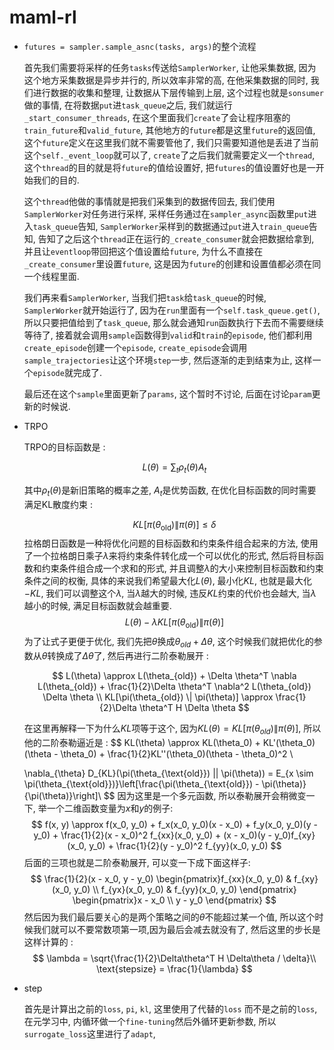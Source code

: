 # maml-rl

+ `futures = sampler.sample_asnc(tasks, args)`的整个流程

  首先我们需要将采样的任务`tasks`传送给`SamplerWorker`, 让他采集数据, 因为这个地方采集数据是异步并行的, 所以效率非常的高, 在他采集数据的同时, 我们进行数据的收集和整理, 让数据从下层传输到上层, 这个过程也就是`sonsumer`做的事情, 在将数据`put`进`task_queue`之后, 我们就运行`_start_consumer_threads`, 在这个里面我们`create`了会让程序阻塞的`train_future`和`valid_future`, 其他地方的`future`都是这里`future`的返回值, 这个`future`定义在这里我们就不需要管他了, 我们只需要知道他是丢进了当前这个`self._event_loop`就可以了, `create`了之后我们就需要定义一个`thread`, 这个`thread`的目的就是将`future`的值给设置好, 把`futures`的值设置好也是一开始我们的目的.
  
  这个`thread`他做的事情就是把我们采集到的数据传回去, 我们使用`SamplerWorker`对任务进行采样, 采样任务通过在`sampler_async`函数里`put`进入`task_queue`告知, `SamplerWorker`采样到的数据通过`put`进入`train_queue`告知, 告知了之后这个`thread`正在运行的`_create_consumer`就会把数据给拿到, 并且让`eventloop`带回把这个值设置给`future`, 为什么不直接在`_create_consumer`里设置`future`, 这是因为`future`的创建和设置值都必须在同一个线程里面.
  
  我们再来看`SamplerWorker`, 当我们把`task`给`task_queue`的时候, `SamplerWorker`就开始运行了, 因为在`run`里面有一个`self.task_queue.get()`, 所以只要把值给到了`task_queue`, 那么就会通知`run`函数执行下去而不需要继续等待了, 接着就会调用`sample`函数得到`valid`和`train`的`episode`, 他们都利用`create_episode`创建一个`episode`,  `create_episode`会调用`sample_trajectories`让这个环境`step`一步, 然后逐渐的走到结束为止, 这样一个`episode`就完成了.
  
  最后还在这个`sample`里面更新了`params`, 这个暂时不讨论, 后面在讨论`param`更新的时候说.

+ TRPO

  TRPO的目标函数是 :

  $$
  L(\theta) = \sum_t \rho_t(\theta) A_t
  $$

  其中$\rho_t(\theta)$是新旧策略的概率之差, $A_t$是优势函数, 在优化目标函数的同时需要满足KL散度约束 : 

  $$
  KL[\pi(\theta_{\text{old}}) \| \pi(\theta)] \leq \delta
  $$
  拉格朗日函数是一种将优化问题的目标函数和约束条件组合起来的方法, 使用了一个拉格朗日乘子$\lambda$来将约束条件转化成一个可以优化的形式, 然后将目标函数和约束条件组合成一个求和的形式, 并且调整$\lambda$的大小来控制目标函数和约束条件之间的权衡, 具体的来说我们希望最大化$L(\theta)$, 最小化$KL$, 也就是最大化$-KL$, 我们可以调整这个$\lambda$, 当$\lambda$越大的时候, 违反$KL$约束的代价也会越大, 当$\lambda$越小的时候, 满足目标函数就会越重要.
  $$
  L(\theta) - \lambda KL[\pi(\theta_{\text{old}}) \| \pi(\theta)]
  $$
  为了让式子更便于优化, 我们先把$\theta$换成$\theta_{old}+\Delta\theta$, 这个时候我们就把优化的参数从$\theta$转换成了$\Delta\theta$了, 然后再进行二阶泰勒展开 : 

  $$
  L(\theta) \approx L(\theta_{old}) + \Delta \theta^T \nabla         L(\theta_{old}) + \frac{1}{2}\Delta \theta^T \nabla^2 L(\theta_{old})     \Delta \theta \\
  KL[\pi(\theta_{old}) \| \pi(\theta)] \approx \frac{1}{2}\Delta   \theta^T H \Delta \theta
  $$

  在这里再解释一下为什么$KL$项等于这个, 因为$KL(\theta)=KL[\pi(\theta_{old}) \|    \pi(\theta)]$, 所以他的二阶泰勒逼近是 : 
  $$
  KL(\theta) \approx KL(\theta_0) + KL'(\theta_0)(\theta - \theta_0) +   \frac{1}{2}KL''(\theta_0)(\theta - \theta_0)^2 \\
  
  \nabla_{\theta} D_{KL}(\pi(\theta_{\text{old}}) || \pi(\theta)) = E_{x \sim \pi(\theta_{\text{old}})}\left[\frac{\pi(\theta_{\text{old}}) - \pi(\theta)}{\pi(\theta)}\right]\\
  $$
   因为这里是一个多元函数, 所以泰勒展开会稍微变一下, 举一个二维函数变量为$x$和$y$的例子:
  $$
  f(x, y) \approx f(x_0, y_0) + f_x(x_0, y_0)(x - x_0) + f_y(x_0, y_0)(y - y_0) + \frac{1}{2}(x - x_0)^2 f_{xx}(x_0, y_0) + (x - x_0)(y - y_0)f_{xy}(x_0, y_0) + \frac{1}{2}(y - y_0)^2 f_{yy}(x_0, y_0)
  $$
  后面的三项也就是二阶泰勒展开, 可以变一下成下面这样子:
  $$
  \frac{1}{2}(x - x_0, y - y_0) \begin{pmatrix}f_{xx}(x_0, y_0) & f_{xy}(x_0, y_0) \\ f_{yx}(x_0, y_0) & f_{yy}(x_0, y_0) \end{pmatrix} \begin{pmatrix}x - x_0 \\ y - y_0 \end{pmatrix}
  $$
  然后因为我们最后要关心的是两个策略之间的$\theta$不能超过某一个值, 所以这个时候我们就可以不要常数项第一项,因为最后会减去就没有了, 然后这里的步长是这样计算的 :
  $$
  \lambda = \sqrt{\frac{1}{2}\Delta\theta^T H \Delta\theta / \delta}\\
  \text{stepsize} = \frac{1}{\lambda}
  $$

+ step

  首先是计算出之前的`loss`, `pi`, `kl`, 这里使用了代替的`loss` 而不是之前的`loss`, 在元学习中, 内循环做一个`fine-tuning`然后外循环更新参数, 所以`surrogate_loss`这里进行了`adapt`, 
